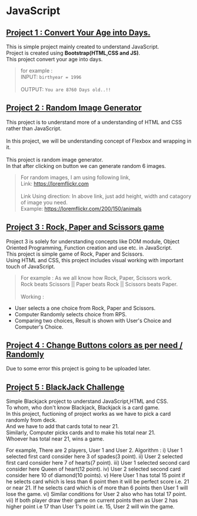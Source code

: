 # JavaScript

## [Project 1 : Convert Your Age into Days.](https://github.com/RjPatil27/JavaScript/tree/master/Project%201)
  This is simple project mainly created to understand JavaScript.\
  Project is created using **Bootstrap(HTML,CSS and JS)**.\
  This project convert your age into days.
  
  > for example : \
  >              INPUT:   `birthyear = 1996` \
  > \
  >              OUTPUT:   `You are 8760 Days old..!!`

## [Project 2 : Random Image Generator](https://github.com/RjPatil27/JavaScript/tree/master/Project%202)
This project is to understand more of a understanding of HTML and CSS rather than JavaScript. \
\
In this project, we will be understanding concept of Flexbox and wrapping in it. \
\
This project is random image generator. \
In that after clicking on button we can generate random 6 images.

> For random images, I am using following link, \
>       Link: https://loremflickr.com \
> \
>       Link Using direction: In above link, just add height, width and catagory of image  you need. \
>       Example: https://loremflickr.com/200/150/animals

## [Project 3 : Rock, Paper and Scissors game](https://github.com/RjPatil27/JavaScript/tree/master/Project%203)
Project 3 is solely for  understanding concepts like DOM module, Object Oriented Programming, Function creation and use etc. in JavaScript. \
This project is simple game of Rock, Paper and Scissors. \
Using HTML and CSS, this project includes visual working with important touch of JavaScript. 
> For example : As we all know how Rock, Paper, Scissors work. \
> Rock beats Scissors || Paper beats Rock || Scissors beats Paper. \
\
Working : 
* User selects a one choice from Rock, Paper and Scissors.
* Computer Randomly selects choice from RPS.
* Comparing two choices, Result is shown with User's Choice and Computer's Choice.

## [Project 4 : Change Buttons colors as per need / Randomly](https://github.com/RjPatil27/JavaScript/tree/master/Project%204)
Due to some error this project is going to be uploaded later.

## [Project 5 : BlackJack Challenge](https://github.com/RjPatil27/JavaScript/tree/master/Project%205)
Simple Blackjack project to understand JavaScript,HTML and CSS. \
To whom, who don't know Blackjack, Blackjack is a card game. \
In this project, fuctioning of project works as we have to pick a card randomly from deck. \
And we have to add that cards total to near 21. \
Similarly, Computer picks cards and to make his total near 21. \
Whoever has total near 21, wins a game. 

For example, 
There are 2 players, User 1 and User 2.
Algorithm :
i) User 1 selected first card consider here 3 of spades(3 point). 
ii) User 2 selected first card consider here 7 of hearts(7 point).
iii) User 1 selected second card consider here Queen of heart(12 point).
iv) User 2 selected second card consider here 10 of diamond(10 points).
v) Here User 1 has total 15 point if he selects card which is less than 6 point then it will be perfect score i.e. 21 or near 21.
   If he selects card which is of more than 6 points then User 1 will lose the game.
vi) Similar conditions for User 2 also who has total 17 point. 
vii) If both player draw their game on current points then as User 2 has higher point i.e 17 than User 1's point i.e. 15, 
     User 2 will win the game. 

